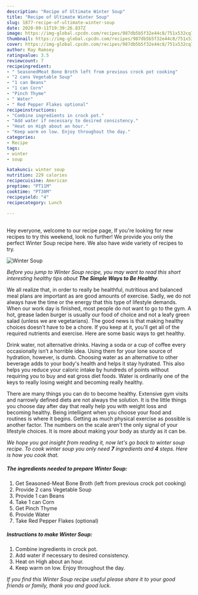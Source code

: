 ```yaml
---
description: "Recipe of Ultimate Winter Soup"
title: "Recipe of Ultimate Winter Soup"
slug: 1877-recipe-of-ultimate-winter-soup
date: 2020-09-11T19:39:26.837Z
image: https://img-global.cpcdn.com/recipes/987db5b5f32e44c8/751x532cq70/winter-soup-recipe-main-photo.jpg
thumbnail: https://img-global.cpcdn.com/recipes/987db5b5f32e44c8/751x532cq70/winter-soup-recipe-main-photo.jpg
cover: https://img-global.cpcdn.com/recipes/987db5b5f32e44c8/751x532cq70/winter-soup-recipe-main-photo.jpg
author: Ray Ramsey
ratingvalue: 3.5
reviewcount: 7
recipeingredient:
- " SeasonedMeat Bone Broth left from previous crock pot cooking"
- "2 cans Vegetable Soup"
- "1 can Beans"
- "1 can Corn"
- "Pinch Thyme"
- " Water"
- " Red Pepper Flakes optional"
recipeinstructions:
- "Combine ingredients in crock pot."
- "Add water if necessary to desired consistency."
- "Heat on High about an hour."
- "Keep warm on low. Enjoy throughout the day."
categories:
- Recipe
tags:
- winter
- soup

katakunci: winter soup 
nutrition: 229 calories
recipecuisine: American
preptime: "PT11M"
cooktime: "PT30M"
recipeyield: "4"
recipecategory: Lunch

---
```

<br>
Hey everyone, welcome to our recipe page, If you're looking for new recipes to try this weekend, look no further! We provide you only the perfect Winter Soup recipe here. We also have wide variety of recipes to try.
<br>


![Winter Soup](https://img-global.cpcdn.com/recipes/987db5b5f32e44c8/751x532cq70/winter-soup-recipe-main-photo.jpg)

<i>Before you jump to Winter Soup recipe, you may want to read this short interesting healthy tips about <strong>The Simple Ways to Be Healthy</strong>.</i>

We all realize that, in order to really be healthful, nutritious and balanced meal plans are important as are good amounts of exercise. Sadly, we do not always have the time or the energy that this type of lifestyle demands. When our work day is finished, most people do not want to go to the gym. A hot, grease laden burger is usually our food of choice and not a leafy green salad (unless we are vegetarians). The good news is that making healthy choices doesn’t have to be a chore. If you keep at it, you'll get all of the required nutrients and exercise. Here are some basic ways to get healthy.

Drink water, not alternative drinks. Having a soda or a cup of coffee every occasionally isn’t a horrible idea. Using them for your lone source of hydration, however, is dumb. Choosing water as an alternative to other beverage adds to your body's health and helps it stay hydrated. This also helps you reduce your caloric intake by hundreds of points without requiring you to buy and eat gross diet foods. Water is ordinarily one of the keys to really losing weight and becoming really healthy.

There are many things you can do to become healthy. Extensive gym visits and narrowly defined diets are not always the solution. It is the little things you choose day after day that really help you with weight loss and becoming healthy. Being intelligent when you choose your food and routines is where it begins. Getting as much physical exercise as possible is another factor. The numbers on the scale aren't the only signal of your lifestyle choices. It is more about making your body as sturdy as it can be. 


<i>We hope you got insight from reading it, now let's go back to winter soup recipe. To cook winter soup you only need <strong>7</strong> ingredients and <strong>4</strong> steps. Here is how you cook that.
</i>

##### The ingredients needed to prepare Winter Soup:

1. Get  Seasoned-Meat Bone Broth (left from previous crock pot cooking)
1. Provide 2 cans Vegetable Soup
1. Provide 1 can Beans
1. Take 1 can Corn
1. Get Pinch Thyme
1. Provide  Water
1. Take  Red Pepper Flakes (optional)


##### Instructions to make Winter Soup:

1. Combine ingredients in crock pot.
1. Add water if necessary to desired consistency.
1. Heat on High about an hour.
1. Keep warm on low. Enjoy throughout the day.


<i>If you find this Winter Soup recipe useful please share it to your good friends or family, thank you and good luck.</i>
